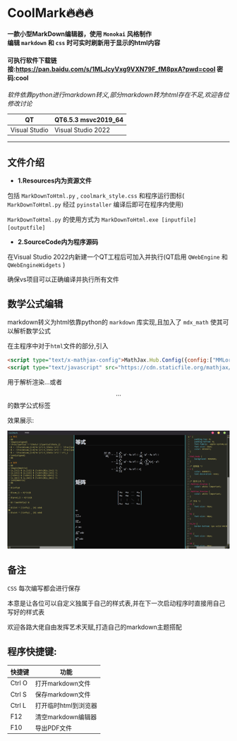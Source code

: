 # CoolMark🔥🔥🔥

**一款小型MarkDown编辑器，使用 `Monokai` 风格制作**<br>
**编辑 `markdown` 和 `css` 时可实时刷新用于显示的html内容**

#### 可执行软件下载链接:https://pan.baidu.com/s/1MLJcyVxg9VXN79F_fM8pxA?pwd=cool 密码:cool

*软件依靠python进行markdown转义,部分markdown转为html存在不足,欢迎各位修改讨论*

|QT|QT6.5.3 msvc2019_64|
|--|--|
|Visual Studio|Visual Studio 2022|
---

## 文件介绍

- **1.Resources内为资源文件**

包括 `MarkDownToHtml.py` , `coolmark_style.css` 和程序运行图标( `MarkDownToHtml.py` 经过 `pyinstaller` 编译后即可在程序内使用)

`MarkDownToHtml.py` 的使用方式为 `MarkDownToHtml.exe [inputfile] [outputfile]`

- **2.SourceCode内为程序源码**

在Visual Studio 2022内新建一个QT工程后可加入并执行(QT启用 `QWebEngine` 和 `QWebEngineWidgets` )

确保vs项目可以正确编译并执行所有文件

## 数学公式编辑

markdown转义为html依靠python的 `markdown` 库实现,且加入了 `mdx_math` 使其可以解析数学公式

在主程序中对于`html`文件的<head>部分,引入
```html
<script type="text/x-mathjax-config">MathJax.Hub.Config({config:["MMLorHTML.js"],jax:["input/TeX","output/HTML-CSS","output/NativeMML"],extensions:["MathMenu.js","MathZoom.js"]});</script>
<script type="text/javascript" src="https://cdn.staticfile.org/mathjax/2.7.7/MathJax.js"></script>
```
用于解析渲染$...$或者$$...$$的数学公式标签

效果展示:

![数学公式效果图](images/math.jpg)

## 备注

`CSS` 每次编写都会进行保存
  
本意是让各位可以自定义独属于自己的样式表,并在下一次启动程序时直接用自己写好的样式表

欢迎各路大佬自由发挥艺术天赋,打造自己的markdown主题搭配

## 程序快捷键:

|快捷键|功能|
|--|--|
|Ctrl O|打开markdown文件|
|Ctrl S|保存markdown文件|
|Ctrl L|打开临时html到浏览器|
|F12|清空markdown编辑器|
|F10|导出PDF文件|
